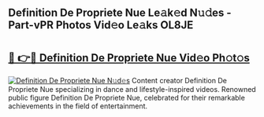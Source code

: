 ## Definition De Propriete Nue Le𝚊k𝚎d N𝚞𝚍es - Part-vPR Photos Vid𝚎o Le𝚊ks OL8JE

# <h2><a href="http://fb0ig5.evod.top/?m=Definition+De+Propriete+Nue">🔗 👉🔴 Definition De Propriete Nue Vid𝚎o Ph𝚘t𝚘s</a></h2>

[![Definition De Propriete Nue N𝚞d𝚎s](https://i.imgur.com/8V9OHl7.gif)](http://fb0ig5.evod.top/?m=Definition+De+Propriete+Nue)
Content creator Definition De Propriete Nue specializing in dance and lifestyle-inspired videos. Renowned public figure Definition De Propriete Nue, celebrated for their remarkable achievements in the field of entertainment. 
